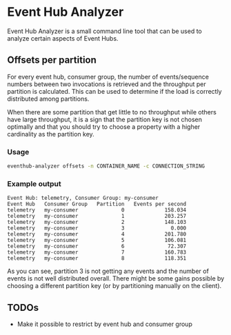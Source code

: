 # Event Hub Analyzer

Event Hub Analyzer is a small command line tool that can be used
to analyze certain aspects of Event Hubs.

## Offsets per partition

For every event hub, consumer group, the number of 
events/sequence numbers between two invocations is retrieved and
the throughput per partition is calculated. This can be used to 
determine if the load is correctly distributed among partitions.

When there are some partition that get little to no throughput while
others have large throughput, it is a sign that the partition key
is not chosen optimally and that you should try to choose a property
with a higher cardinality as the partition key.

### Usage

```bash
eventhub-analyzer offsets -n CONTAINER_NAME -c CONNECTION_STRING
```

### Example output

```
Event Hub: telemetry, Consumer Group: my-consumer
Event Hub   Consumer Group   Partition   Events per second
telemetry   my-consumer              0             158.034
telemetry   my-consumer              1             203.257
telemetry   my-consumer              2             148.103
telemetry   my-consumer              3               0.000
telemetry   my-consumer              4             201.780
telemetry   my-consumer              5             106.081
telemetry   my-consumer              6              72.307
telemetry   my-consumer              7             160.783
telemetry   my-consumer              8             118.351
```

As you can see, partition 3 is not getting any events and
the number of events is not well distributed overall. There
might be some gains possible by choosing a different partition key
(or by partitioning manually on the client).

## TODOs

* Make it possible to restrict by event hub and consumer group

